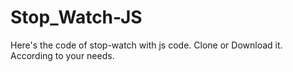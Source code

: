 # Stop_Watch-JS
Here's the code of stop-watch with js code.
Clone or Download it.
According to your needs.
